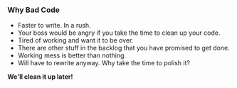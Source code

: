 ### Why Bad Code <!-- .element: class="text-accent" -->

- Faster to write. In a rush. <!-- .element: class="fragment" -->
- Your boss would be angry if you take the time to clean up your code. <!-- .element: class="fragment" -->
- Tired of working and want it to be over. <!-- .element: class="fragment" -->
- There are other stuff in the backlog that you have promised to get done. <!-- .element: class="fragment" -->
- Working mess is better than nothing. <!-- .element: class="fragment" -->
- Will have to rewrite anyway. Why take the time to polish it? <!-- .element: class="fragment" -->

**We'll clean it up later!** <!-- .element: class="fragment text-accent" -->

